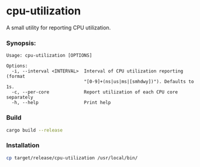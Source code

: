# cpu-utilization

A small utility for reporting CPU utilization.

### Synopsis:
```help
Usage: cpu-utilization [OPTIONS]

Options:
  -i, --interval <INTERVAL>  Interval of CPU utilization reporting (format
                             "[0-9]+(ns|us|ms|[smhdwy])"). Defaults to 1s.
  -c, --per-core             Report utilization of each CPU core separately
  -h, --help                 Print help
```

### Build
```bash
cargo build --release
```

### Installation
```bash
cp target/release/cpu-utilization /usr/local/bin/
```
